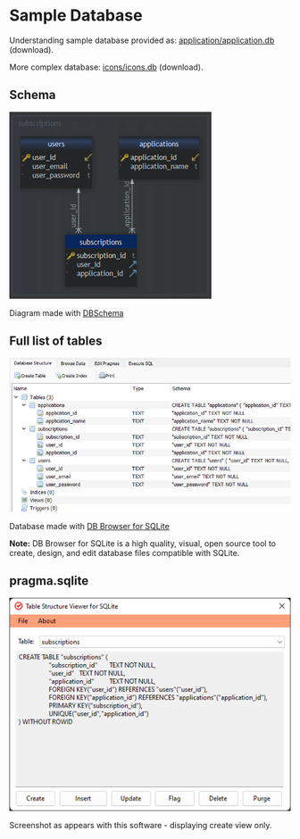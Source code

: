 # Sample Database

Understanding sample database provided as: [application/application.db](https://github.com/anytizer/pragma.sqlite/raw/main/sample/application/application.db) (download).

More complex database: [icons/icons.db](https://github.com/anytizer/pragma.sqlite/raw/main/sample/icons/icons.db) (download).

## Schema
![application.png](application/application.png)

Diagram made with [DBSchema](https://dbschema.com/)

## Full list of tables
![from-db-browser-for-sqlite.png](from-db-browser-for-sqlite.png)

Database made with [DB Browser for SQLite](https://sqlitebrowser.org/)

**Note:** DB Browser for SQLite is a high quality, visual, open source tool to create, design, and edit database files compatible with SQLite.

## pragma.sqlite
![subscriptions.png](subscriptions.png)

Screenshot as appears with this software - displaying create view only.
